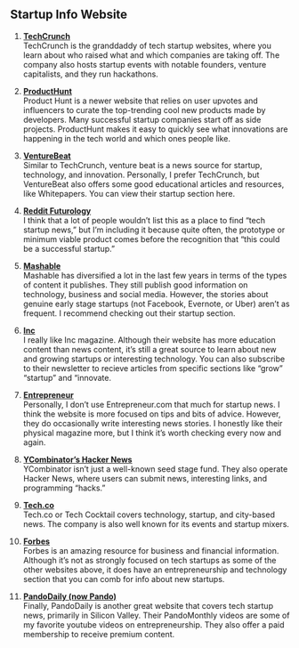 ## Startup Info Website

1. **[TechCrunch](https://techcrunch.com/)**
<br>TechCrunch is the granddaddy of tech startup websites, where you learn about who raised what and which companies are taking off.
The company also hosts startup events with notable founders, venture capitalists, and they run hackathons.

2. **[ProductHunt](https://www.producthunt.com/)**
<br>Product Hunt is a newer website that relies on user upvotes and influencers to curate the top-trending cool new products made by developers.
Many successful startup companies start off as side projects. ProductHunt makes it easy to quickly see what innovations are happening in the tech world and which ones people like.

3. **[VentureBeat](https://venturebeat.com/)**
<br>Similar to TechCrunch, venture beat is a news source for startup, technology, and innovation. Personally, I prefer TechCrunch, but VentureBeat also offers some good educational articles and resources, like Whitepapers. You can view their startup section here.

4. **[Reddit Futurology](https://www.reddit.com/r/Futurology)**
<br>I think that a lot of people wouldn’t list this as a place to find “tech startup news,” but I’m including it because quite often, the prototype or minimum viable product comes before the recognition that “this could be a successful startup.”

5. **[Mashable](https://mashable.com/)**
<br>Mashable has diversified a lot in the last few years in terms of the types of content it publishes. They still publish good information on technology, business and social media. However, the stories about genuine early stage startups (not Facebook, Evernote, or Uber) aren’t as frequent. I recommend checking out their startup section.

6. **[Inc](https://www.inc.com/)**
<br>I really like Inc magazine. Although their website has more education content than news content, it’s still a great source to learn about new and growing startups or interesting technology. You can also subscribe to their newsletter to recieve articles from specific sections like “grow” “startup” and “innovate.

7. **[Entrepreneur](https://www.entrepreneur.com/)**
<br>Personally, I don’t use Entrepreneur.com that much for startup news. I think the website is more focused on tips and bits of advice. However, they do occasionally write interesting news stories. I honestly like their physical magazine more, but I think it’s worth checking every now and again.

8. **[YCombinator’s Hacker News](https://news.ycombinator.com/)**
<br>YCombinator isn’t just a well-known seed stage fund. They also operate Hacker News, where users can submit news, interesting links, and programming “hacks.”

9. **[Tech.co](https://tech.co/)**
<br>Tech.co or Tech Cocktail covers technology, startup, and city-based news. The company is also well known for its events and startup mixers.

10. **[Forbes](https://www.forbes.com/)**
<br>Forbes is an amazing resource for business and financial information. Although it’s not as strongly focused on tech startups as some of the other websites above, it does have an entrepreneurship and technology section that you can comb for info about new startups.

11. **[PandoDaily (now Pando)](https://www.pando.com/)**
<br>Finally, PandoDaily is another great website that covers tech startup news, primarily in Silicon Valley. Their PandoMonthly videos are some of my favorite youtube videos on entrepreneurship. They also offer a paid membership to receive premium content.



